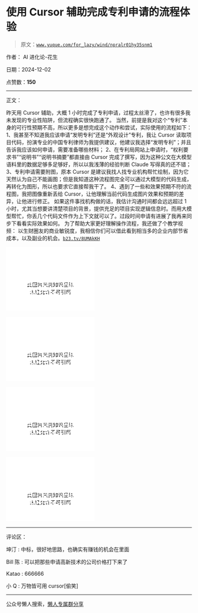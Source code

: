 # 使用 Cursor 辅助完成专利申请的流程体验

> 原文：[`www.yuque.com/for_lazy/wind/npralr01hy35snm1`](https://www.yuque.com/for_lazy/wind/npralr01hy35snm1)

作者： AI 进化论-花生

日期：2024-12-02

点赞数：**150**

* * *

正文：

昨天用 Cursor 辅助，大概 1 小时完成了专利申请，过程太丝滑了，也许有很多我未发现的专业性陷阱，但流程确实很快跑通了。
当然，前提是我对这个“专利”本身的可行性预期不高，所以更多是想完成这个动作和尝试，实际使用的流程如下：
1、我甚至不知道我应该申请“发明专利”还是“外观设计”专利，我让 Cursor 读取项目代码，扮演专业的中国专利律师为我提供建议，他建议我选择“发明专利”；并且告诉我应该如何申请，需要准备哪些材料；
2、在专利局网站上申请时，“权利要求书”“说明书”“说明书摘要”都直接由 Cursor 完成了撰写，因为这种公文在大模型语料里的数据足够多足够好，所以以我浅薄的经验判断 Claude 写得真的还不错；
3、专利申请需要附图，原本 Cursor 是建议我找人找专业机构帮忙绘制，因为它天然认为自己不能画图；但是我知道这种流程图完全可以通过大模型的代码生成，再转化为图形，所以也要求它直接帮我干了。
4、遇到了一些和效果预期不符的流程图，我把图像重新丢给 Cursor，让他理解当前代码生成图片效果和预期的差异，让他进行修正。
如果这件事找机构做的话，我估计沟通时间都会远远超过 1 小时，尤其当想要讲清楚项目的背景，提供充足的项目实现逻辑信息时。而用大模型帮忙，你丢几个代码文件作为上下文就可以了。过段时间申请有进展了我再来同步下看看实际效果如何。
为了帮助大家更好理解操作流程，我还做了个教学视频：
以生财圈友的商业敏锐度，我相信你们可以借此看到相当多的企业内部节省成本，以及副业的机会。[`b23.tv/8UMAkKH`](https://b23.tv/8UMAkKH)

![](img/5db05c35dbe251f22a692040c5b7c944.png "None")

![](img/293500338e87fb8d17a02dadbe6fc836.png "None")

![](img/55ac447f3147b5acaf9e32f5656a6a3b.png "None")

![](img/7425b7a1352eb743ef36765a64f8a1f4.png "None")

* * *

评论区：

坤汀 : 中标，很好地思路，也确实有赚钱的机会在里面

Bill 陈 : 可以把那些申请高新技术的公司价格打下来了

Katao : 666666

小 Q : 万物皆可用 cursor[偷笑]

* * *

公众号懒人搜索，[懒人专属群分享](https://lazybook.fun/#/blog/group)